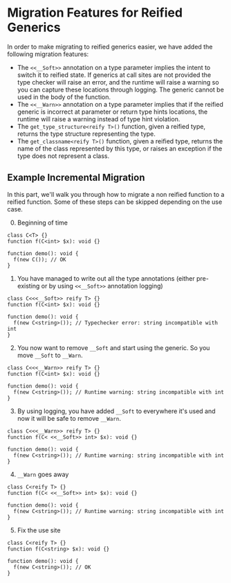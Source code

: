 # Migration Features for Reified Generics

In order to make migrating to reified generics easier, we have added the following migration features:

* The `<<__Soft>>` annotation on a type parameter implies the intent to switch it to reified state. If generics at call sites are not provided the type checker will raise an error, and the runtime will raise a warning so you can capture these locations through logging. The generic cannot be used in the body of the function.
* The `<<__Warn>>` annotation on a type parameter implies that if the reified generic is incorrect at parameter or return type hints locations, the runtime will raise a warning instead of type hint violation.
* The `get_type_structure<reify T>()` function, given a reified type, returns the type structure representing the type.
* The `get_classname<reify T>()` function, given a reified type, returns the name of the class represented by this type, or raises an exception if the type does not represent a class.

## Example Incremental Migration

In this part, we'll walk you through how to migrate a non reified function to a reified function. Some of these steps can be skipped depending on the use case.

0) Beginning of time

```hack
class C<T> {}
function f(C<int> $x): void {}

function demo(): void {
  f(new C()); // OK
}
```

1) You have managed to write out all the type annotations (either pre-existing or by using `<<__Soft>>` annotation logging)

```hack error
class C<<<__Soft>> reify T> {}
function f(C<int> $x): void {}

function demo(): void {
  f(new C<string>()); // Typechecker error: string incompatible with int
}
```

2) You now want to remove `__Soft` and start using the generic. So you move `__Soft` to `__Warn`.

```hack error
class C<<<__Warn>> reify T> {}
function f(C<int> $x): void {}

function demo(): void {
  f(new C<string>()); // Runtime warning: string incompatible with int
}
```

3) By using logging, you have added `__Soft` to everywhere it's used and now it will be safe to remove `__Warn`.

```hack error
class C<<<__Warn>> reify T> {}
function f(C< <<__Soft>> int> $x): void {}

function demo(): void {
  f(new C<string>()); // Runtime warning: string incompatible with int
}
```

4) `__Warn` goes away

```hack error
class C<reify T> {}
function f(C< <<__Soft>> int> $x): void {}

function demo(): void {
  f(new C<string>()); // Runtime warning: string incompatible with int
}
```

5) Fix the use site

```hack
class C<reify T> {}
function f(C<string> $x): void {}

function demo(): void {
  f(new C<string>()); // OK
}
```
